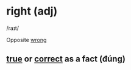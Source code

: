 # right (adj)

/raɪt/

Opposite [wrong](../w/wrong-adj.md#not-right-or-correct-sai)

## [true](../t/true-adj.md#connected-with-facts-rather-than-things-that-have-been-invented-or-guessed-đúng-sự-thật) or [correct](../c/correct-adj.md#accurate-or-true-without-any-mistakes-đúng-chính-xác) as a fact (đúng)